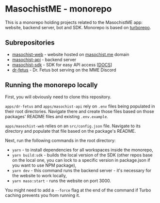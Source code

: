# MasochistME - monorepo

This is a monorepo holding projects related to the MasochistME app: website, backend server, bot and SDK.
Monorepo is based on [turborepo]().

## Subrepositories

- [masochist-web]() - website hosted on [masochist.me](masochist.me) domain
- [masochist-api]() - backend server
- [masochist-sdk]() - SDK for easy API access [[DOCS](https://masochistme.github.io/MasochistME)]
- [dr-fetus]() - Dr. Fetus bot serving on the MME Discord

## Running the monorepo locally

First, you will obviously need to clone this repository.

`apps/dr-fetus` and `apps/masochist-api` rely on `.env` files being populated in their root directories. Navigate there and create those files based on those packages' README files and existing `.env.example`.

`apps/masochist-web` relies on an `src/config.json` file. Navigate to its directory and populate that file based on the package's README.

Next, run the following commands in the root directory:

- `yarn` - to install dependencies for all workspaces inside the monorepo,
- `yarn build:sdk` - builds the local version of the SDK (other repos base on the local one, you can lock to a specific version in package.json if you want to use NPM package),
- `yarn dev` - this command runs the backend server - it's necessary for the website to work locally,
- `yarn maso:start` - runs the website on port 3000.

You might need to add a `--force` flag at the end of the command if Turbo caching prevents you from running it.